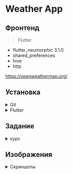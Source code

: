 # Weather App


## Фронтенд

> Flutter

* flutter_neumorphic 3.1.0
* shared_preferences
* hive
* http


https://openweathermap.org/

## Установка

<details>
  <summary>Git</summary>

  > Git 2.33.1
  
### Инициализация

    git init

### Привязка

    git remote add origin https://github.com/Far4Ru/WeatherApp2021.git

### Обновление

    git pull

### Удаление

> Диспетчер учетных данных
  
</details>

<details>
  <summary>Flutter</summary>
  
  > Android Studio 2020.3.1

  ### Загрузка
  
    git clone https://github.com/flutter/flutter.git -b stable

  ### Проверка
  
    flutter doctor
  
  ### Установка Android SDK Command-line Tools

Tools - SDK Manager - Android SDK - SDK Tools - Android SDK Command-line Tools (latest)
  
  ### Принятие лицензий

    flutter doctor --android-licenses
  
  ### Добавление SDK

Flutter SDK
  
</details>
  
## Задание

<details>
 <summary>курс</summary>
  
    https://gitlab.com/Erthela/fourth-mobile-dev
  
</details>

## Изображения
<details>
 <summary>Скриншоты</summary>

    ![Скриншоты](https://github.com/Far4Ru/WeatherApp2021/tree/main/images/screens.png)

</details>

